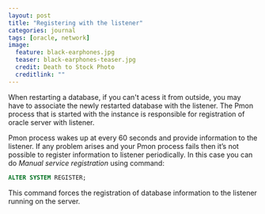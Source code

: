 ```yaml
---
layout: post
title: "Registering with the listener"
categories: journal
tags: [oracle, network]
image:
  feature: black-earphones.jpg
  teaser: black-earphones-teaser.jpg
  credit: Death to Stock Photo
  creditlink: ""
---
```

When restarting a database, if you can't acess it from outside, you may have to associate the newly restarted database with the listener. The Pmon process that is started with the instance is responsible for registration of oracle server with listener.

Pmon process wakes up at every 60 seconds and provide information to the listener. If any problem arises and your Pmon process fails then it’s not possible to register information to listener periodically. In this case you can do *Manual service registration* using command:

``` SQL
ALTER SYSTEM REGISTER;
```

This command forces the registration of database information to the listener running on the server.
